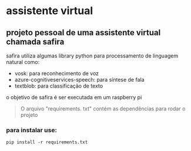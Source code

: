 # assistente virtual

## projeto pessoal de uma assistente virtual chamada safira

safira utiliza algumas library python para processamento de linguagem natural como:

- vosk: para reconhecimento de voz
- azure-cognitiveservices-speech: para síntese de fala
- textblob: para classificação de texto

o objetivo de safira é ser executada em um raspberry pi

> O arquivo "requirements. txt" contém as dependências para rodar o projeto
> 
### para instalar use:

```pip install -r requirements.txt```

